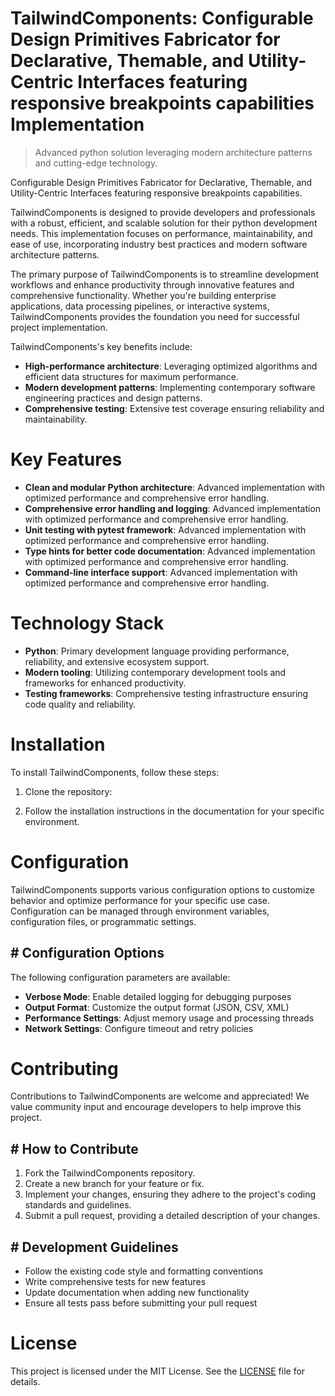<!-- fallback_TailwindComponents_20250806222537_11827 -->

# TailwindComponents: Configurable Design Primitives Fabricator for Declarative, Themable, and Utility-Centric Interfaces featuring responsive breakpoints capabilities Implementation
> Advanced python solution leveraging modern architecture patterns and cutting-edge technology.

Configurable Design Primitives Fabricator for Declarative, Themable, and Utility-Centric Interfaces featuring responsive breakpoints capabilities.

TailwindComponents is designed to provide developers and professionals with a robust, efficient, and scalable solution for their python development needs. This implementation focuses on performance, maintainability, and ease of use, incorporating industry best practices and modern software architecture patterns.

The primary purpose of TailwindComponents is to streamline development workflows and enhance productivity through innovative features and comprehensive functionality. Whether you're building enterprise applications, data processing pipelines, or interactive systems, TailwindComponents provides the foundation you need for successful project implementation.

TailwindComponents's key benefits include:

* **High-performance architecture**: Leveraging optimized algorithms and efficient data structures for maximum performance.
* **Modern development patterns**: Implementing contemporary software engineering practices and design patterns.
* **Comprehensive testing**: Extensive test coverage ensuring reliability and maintainability.

# Key Features

* **Clean and modular Python architecture**: Advanced implementation with optimized performance and comprehensive error handling.
* **Comprehensive error handling and logging**: Advanced implementation with optimized performance and comprehensive error handling.
* **Unit testing with pytest framework**: Advanced implementation with optimized performance and comprehensive error handling.
* **Type hints for better code documentation**: Advanced implementation with optimized performance and comprehensive error handling.
* **Command-line interface support**: Advanced implementation with optimized performance and comprehensive error handling.

# Technology Stack

* **Python**: Primary development language providing performance, reliability, and extensive ecosystem support.
* **Modern tooling**: Utilizing contemporary development tools and frameworks for enhanced productivity.
* **Testing frameworks**: Comprehensive testing infrastructure ensuring code quality and reliability.

# Installation

To install TailwindComponents, follow these steps:

1. Clone the repository:


2. Follow the installation instructions in the documentation for your specific environment.

# Configuration

TailwindComponents supports various configuration options to customize behavior and optimize performance for your specific use case. Configuration can be managed through environment variables, configuration files, or programmatic settings.

## # Configuration Options

The following configuration parameters are available:

* **Verbose Mode**: Enable detailed logging for debugging purposes
* **Output Format**: Customize the output format (JSON, CSV, XML)
* **Performance Settings**: Adjust memory usage and processing threads
* **Network Settings**: Configure timeout and retry policies

# Contributing

Contributions to TailwindComponents are welcome and appreciated! We value community input and encourage developers to help improve this project.

## # How to Contribute

1. Fork the TailwindComponents repository.
2. Create a new branch for your feature or fix.
3. Implement your changes, ensuring they adhere to the project's coding standards and guidelines.
4. Submit a pull request, providing a detailed description of your changes.

## # Development Guidelines

* Follow the existing code style and formatting conventions
* Write comprehensive tests for new features
* Update documentation when adding new functionality
* Ensure all tests pass before submitting your pull request

# License

This project is licensed under the MIT License. See the [LICENSE](https://github.com/sandibrrm/TailwindComponents/blob/main/LICENSE) file for details.
